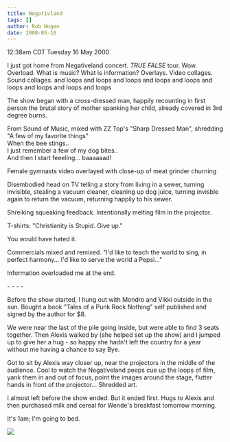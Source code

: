 ```yaml
---
title: Negativland
tags: []
author: Rob Nugen
date: 2000-05-16
---
```


<title>Negativeland</title>
<p class=date>12:38am CDT Tuesday 16 May 2000</p>

<p>I just got home from Negativeland concert. <em>TRUE FALSE</em>
tour. Wow.  Overload.  What is music?  What is information?  Overlays.
Video collages.  Sound collages.  and loops and loops and loops and
loops and loops and loops and loops and loops and loops

<p>The show began with a cross-dressed man, happily recounting in
first person the brutal story of mother spanking her child, already
covered in 3rd degree burns.

<p>From Sound of Music, mixed with ZZ Top's "Sharp Dressed Man", shredding "A few of my favorite things"
<br>When the bee stings..
<br>I just remember a few of my dog bites..
<br>And then I start feeeling... baaaaaad!

<p>Female gymnasts video overlayed with close-up of meat grinder churning

<p>Disembodied head on TV telling a story from living in a sewer,
turning invisible, stealing a vacuum cleaner, cleaning up dog juice,
turning invisble again to return the vacuum, returning happily to his
sewer.

<p>Shreiking squeaking feedback.  Intentionally melting film in the projector.

<p>T-shirts: "Christianity is Stupid.  Give up."

<p>You would have hated it.

<p>Commercials mixed and remixed. "I'd like to teach the world to
sing, in perfect harmony... I'd like to serve the world a Pepsi..."

<p>Information overloaded me at the end.

<p>- - - -

<p>Before the show started, I hung out with Mondro and Vikki outside
in the sun.  Bought a book "Tales of a Punk Rock Nothing" self
published and signed by the author for $8.

<p>We were near the last of the pile going inside, but were able to
find 3 seats together.  Then Alexis walked by (she helped set up the
show) and I jumped up to give her a hug - so happy she hadn't left the
country for a year without me having a chance to say Bye.

<p>Got to sit by Alexis way closer up, near the projectors in the
middle of the audience.  Cool to watch the Negativeland peeps cue up
the loops of film, yank them in and out of focus, point the images
around the stage, flutter hands in front of the projector...  Shredded
art.

<p>I almost left before the show ended.  But it ended first.  Hugs to
Alexis and then purchased milk and cereal for Wende's breakfast
tomorrow morning.

<p>It's 1am; I'm going to bed.
  
<p><img src='/images/rob/wL-ROB.gif'>

